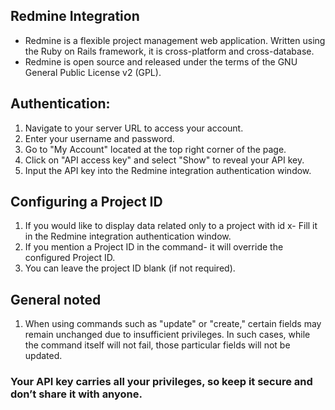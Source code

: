 ## Redmine Integration

- Redmine is a flexible project management web application. Written using the Ruby on Rails framework, it is cross-platform and cross-database.
- Redmine is open source and released under the terms of the GNU General Public License v2 (GPL).

## Authentication:

1. Navigate to your server URL to access your account.
2. Enter your username and password.
3. Go to "My Account" located at the top right corner of the page.
4. Click on "API access key" and select "Show" to reveal your API key.
5. Input the API key into the Redmine integration authentication window.
 
## Configuring a Project ID

1. If you would like to display data related only to a project with id x- Fill it in the Redmine integration authentication window.
2. If you mention a Project ID in the command- it will override the configured Project ID.
3. You can leave the project ID blank (if not required).

## General noted

1. When using commands such as "update" or "create," certain fields may remain unchanged due to insufficient privileges. In such cases, while the command itself will not fail, those particular fields will not be updated.

### Your API key carries all your privileges, so keep it secure and don’t share it with anyone.
         